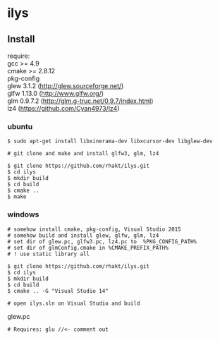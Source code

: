 # ilys

## Install

require:  
gcc >= 4.9  
cmake >= 2.8.12  
pkg-config   
glew 3.1.2 (http://glew.sourceforge.net/)  
glfw 1.13.0 (http://www.glfw.org/)  
glm 0.9.7.2 (http://glm.g-truc.net/0.9.7/index.html)    
lz4 (https://github.com/Cyan4973/lz4)
 

### ubuntu

    $ sudo apt-get install libxinerama-dev libxcursor-dev libglew-dev
    
    # git clone and make and install glfw3, glm, lz4
    
    $ git clone https://github.com/rhakt/ilys.git
    $ cd ilys
    $ mkdir build
    $ cd build
    $ cmake ..
    $ make
    
### windows
    
    # somehow install cmake, pkg-config, Visual Studio 2015
    # somehow build and install glew, glfw, glm, lz4
    # set dir of glew.pc, glfw3.pc, lz4.pc to  %PKG_CONFIG_PATH%
    # set dir of glmConfig.cmake in %CMAKE_PREFIX_PATH%
    # ! use static library all
    
    $ git clone https://github.com/rhakt/ilys.git
    $ cd ilys
    $ mkdir build
    $ cd build
    $ cmake .. -G "Visual Studio 14"
    
    # open ilys.sln on Visual Studio and build
    
glew.pc
    
    # Requires: glu //<- comment out

